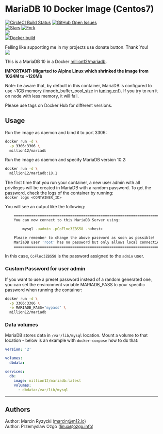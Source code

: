 # MariaDB 10 Docker Image (Centos7)
[![CircleCI Build Status](https://img.shields.io/circleci/project/million12/docker-mariadb/master.svg)](https://circleci.com/gh/million12/docker-mariadb/tree/master)
[![GitHub Open Issues](https://img.shields.io/github/issues/million12/docker-mariadb.svg)](https://github.com/million12/docker-mariadb/issues)  
[![Stars](https://img.shields.io/github/stars/million12/docker-mariadb.svg?style=social&label=Stars)]()
[![Fork](https://img.shields.io/github/forks/million12/docker-mariadb.svg?style=social&label=Fork)]()  
[![](https://img.shields.io/github/release/million12/docker-mariadb.svg)](http://microbadger.com/images/million12/mariadb)  
[![Docker build](http://dockeri.co/image/million12/mariadb)](https://hub.docker.com/r/million12/mariadb/)

Felling like supporting me in my projects use donate button. Thank You!  
[![](https://img.shields.io/badge/donate-PayPal-blue.svg)](https://www.paypal.me/POzgo)


This is a MariaDB 10 in a Docker [million12/mariadb](https://registry.hub.docker.com/u/million12/mariadb/). 

**IMPORTANT: Migarted to Alpine Linux which shrinked the image from 1024M to ~120Mb**

Note: be aware that, by default in this container, MariaDB is configured to use ~1GB memory (innodb_buffer_pool_size in [tuning.cnf](container-files/etc/my.cnf.d/tuning.cnf)). If you try to run it on node with less memory, it will fail.

Please use tags on Docker Hub for different versions.

## Usage

Run the image as daemon and bind it to port 3306:  

```bash
docker run -d \
  -p 3306:3306 \
  million12/mariadb
```

Run the image as daemon and specify MariaDB version 10.2:  

```bash
docker run -d \
  million12/mariadb:10.1
```

The first time that you run your container, a new user admin with all privileges will be created in MariaDB with a random password. To get the password, check the logs of the container by running:  
`docker logs <CONTAINER_ID>`  

You will see an output like the following:

```bash
	========================================================================
    You can now connect to this MariaDB Server using:

        mysql -uadmin -pCoFlnc3ZBS58 -h<host>

    Please remember to change the above password as soon as possible!       
    MariaDB user 'root' has no password but only allows local connections
    ========================================================================
```  
In this case, `CoFlnc3ZBS58` is the password assigned to the `admin` user.

### Custom Password for user admin
If you want to use a preset password instead of a random generated one, you can set the environment variable MARIADB_PASS to your specific password when running the container:  

```bash
docker run -d \
  -p 3306:3306 \
  -e MARIADB_PASS="mypass" \
  million12/mariadb
```

### Data volumes

MariaDB stores data in `/var/lib/mysql` location. Mount a volume
to that location - below is an example with `docker-compose` how to do that:

```yaml
version: '2'

volumes:
  dbdata:

services:
  db:
    image: million12/mariadb:latest
    volumes:
      - dbdata:/var/lib/mysql
```

---

## Authors

Author: Marcin Ryzycki (<marcin@m12.io>)  
Author: Przemyslaw Ozgo (<linux@ozgo.info>)  

